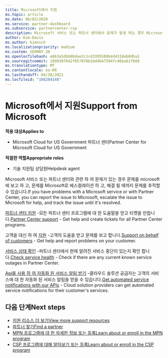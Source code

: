 ```yaml
---
title: Microsoft에서 지원
ms.topic: article
ms.date: 06/03/2020
ms.service: partner-dashboard
ms.subservice: partnercenter-csp
description: Microsoft 서비스 또는 파트너 센터에서 문제가 발생 하는 경우 Microsoft로 에스컬레이션 하 여 도움을 받은 후 해결 될 때까지 문제를 추적할 수 있습니다.
author: Kim-Davis
ms.author: kimnich
ms.localizationpriority: medium
ms.custom: SEOMAY.20
ms.openlocfilehash: e863a5dbb86dae2c1cd3395589b4d4318eb0dba1
ms.sourcegitcommit: 1899307642f057070b1bdd647594fc46ba61fb08
ms.translationtype: MT
ms.contentlocale: ko-KR
ms.lasthandoff: 04/30/2021
ms.locfileid: "108284148"
---
```

# <a name="support-from-microsoft"></a><span data-ttu-id="84542-103">Microsoft에서 지원</span><span class="sxs-lookup"><span data-stu-id="84542-103">Support from Microsoft</span></span>

<span data-ttu-id="84542-104">**적용 대상**</span><span class="sxs-lookup"><span data-stu-id="84542-104">**Applies to**</span></span>

- <span data-ttu-id="84542-105">Microsoft Cloud for US Government 파트너 센터</span><span class="sxs-lookup"><span data-stu-id="84542-105">Partner Center for Microsoft Cloud for US Government</span></span>

<span data-ttu-id="84542-106">**적절한 역할**</span><span class="sxs-lookup"><span data-stu-id="84542-106">**Appropriate roles**</span></span>

- <span data-ttu-id="84542-107">기술 지원팀 상담원</span><span class="sxs-lookup"><span data-stu-id="84542-107">Helpdesk agent</span></span>

<span data-ttu-id="84542-108">Microsoft 서비스 또는 파트너 센터와 관련 하 여 문제가 있는 경우 문제를 microsoft에 보고 하 고, 문제를 Microsoft로 에스컬레이션 하 고, 해결 될 때까지 문제를 추적할 수 있습니다.</span><span class="sxs-lookup"><span data-stu-id="84542-108">If you have problems with a Microsoft service or with Partner Center, you can report the issue to Microsoft, escalate the issue to Microsoft for help, and track the issue until it's resolved.</span></span>

<span data-ttu-id="84542-109">[파트너 센터 지원](report-problems-with-partner-center.md) -모든 파트너 센터 프로그램에 대 한 도움말을 얻고 티켓을 만듭니다.</span><span class="sxs-lookup"><span data-stu-id="84542-109">[Partner Center support](report-problems-with-partner-center.md) - Get help and create tickets for all Partner Center programs.</span></span>

<span data-ttu-id="84542-110">고객을 대신 하 여 [지원](report-problems-on-behalf-of-a-customer.md) -고객의 도움을 받고 문제를 보고 합니다.</span><span class="sxs-lookup"><span data-stu-id="84542-110">[Support on behalf of customers](report-problems-on-behalf-of-a-customer.md) - Get help and report problems on your customer.</span></span>

<span data-ttu-id="84542-111">[서비스 상태 확인](check-service-health.md) -파트너 센터에서 현재 알려진 서비스 중단이 있는지 확인 합니다.</span><span class="sxs-lookup"><span data-stu-id="84542-111">[Check service health](check-service-health.md) - Check if there are any current known service outages in Partner Center.</span></span>

<span data-ttu-id="84542-112">[Api를 사용 하 여 자동화 된 서비스 알림 받기](get-automated-service-notifications-with-our-apis.md) -클라우드 솔루션 공급자는 고객의 서비스에 대 한 자동화 된 서비스 알림을 받을 수 있습니다.</span><span class="sxs-lookup"><span data-stu-id="84542-112">[Get automated service notifications with our APIs](get-automated-service-notifications-with-our-apis.md) - Cloud solution providers can get automated service notifications for their customer's services.</span></span>

## <a name="next-steps"></a><span data-ttu-id="84542-113">다음 단계</span><span class="sxs-lookup"><span data-stu-id="84542-113">Next steps</span></span>

- [<span data-ttu-id="84542-114">지원 리소스 더 보기</span><span class="sxs-lookup"><span data-stu-id="84542-114">View more support resources</span></span>](https://partner.microsoft.com/support/?stage=1)
- [<span data-ttu-id="84542-115">파트너 찾기</span><span class="sxs-lookup"><span data-stu-id="84542-115">Find a partner</span></span>](find-a-partner.md)
- [<span data-ttu-id="84542-116">MPN 프로그램에 대 한 자세한 정보 또는 등록</span><span class="sxs-lookup"><span data-stu-id="84542-116">Learn about or enroll in the MPN program</span></span>](https://partner.microsoft.com/membership)
- [<span data-ttu-id="84542-117">CSP 프로그램에 대해 알아보기 또는 등록</span><span class="sxs-lookup"><span data-stu-id="84542-117">Learn about or enroll in the CSP program</span></span>](https://partner.microsoft.com/membership/cloud-solution-provider)
